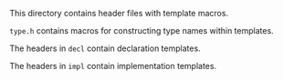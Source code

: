 This directory contains header files with template macros.

`type.h` contains macros for constructing type names within templates.

The headers in `decl` contain declaration templates.

The headers in `impl` contain implementation templates.


